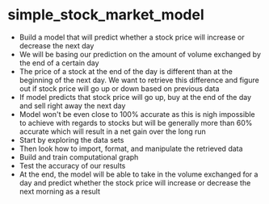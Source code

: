 # simple_stock_market_model
- Build a model that will predict whether a stock price will increase or decrease the next day
- We will be basing our prediction on the amount of volume exchanged by the end of a certain day
- The price of a stock at the end of the day is different than at the beginning of the next day. We want to retrieve
    this difference and figure out if stock price will go up or down based on previous data
- If model predicts that stock price will go up, buy at the end of the day and sell right away the next day
- Model won't be even close to 100% accurate as this is nigh impossible to achieve with regards to stocks but will be
    generally more than 60% accurate which will result in a net gain over the long run
- Start by exploring the data sets
- Then look how to import, format, and manipulate the retrieved data
- Build and train computational graph
- Test the accuracy of our results
- At the end, the model will be able to take in the volume exchanged for a day and predict whether the stock price will
    increase or decrease the next morning as a result

